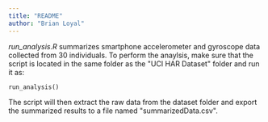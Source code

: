 ```yaml
---
title: "README"
author: "Brian Loyal"
---
```


*run_analysis.R* summarizes smartphone accelerometer and gyroscope data collected from 30 individuals. To perform the anaylsis, make sure that the script is located in the same folder as the "UCI HAR Dataset" folder and run it as:

```
run_analysis()
```

The script will then extract the raw data from the dataset folder and export the summarized results to a file named "summarizedData.csv". 